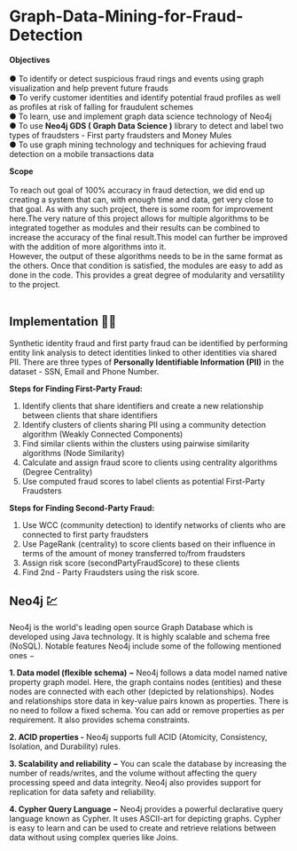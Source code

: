 # Graph-Data-Mining-for-Fraud-Detection
__Objectives__  <br> <br> 
● To identify or detect suspicious fraud rings and events using graph visualization and help prevent future frauds <br>
● To verify customer identities and identify potential fraud profiles as well as profiles at risk of falling for fraudulent schemes <br>
● To learn, use and implement graph data science technology of Neo4j <br>
● To use __Neo4j GDS ( Graph Data Science )__ library to detect and label two types of fraudsters - First party fraudsters and Money Mules <br>
● To use graph mining technology and techniques for achieving fraud detection on a mobile transactions data <br> 

__Scope__ <br> <br>
To reach out goal of 100% accuracy in fraud detection, we did end up creating a system that can, with enough time and data, get very close to that goal. As with any such project, there is some room for improvement here.The very nature of this project allows for multiple algorithms to be integrated together as modules and their results can be combined to increase the accuracy of the final result.This model can further be improved with the addition of more algorithms into it. <br>
However, the output of these algorithms needs to be in the same format as the others. Once that condition is satisfied, the modules are easy to add as done in the code. This provides a great degree of modularity and versatility to the project. <br><br>


## Implementation 👨‍🎓
Synthetic identity fraud and first party fraud can be identified by performing entity link analysis
to detect identities linked to other identities via shared PII. There are three types of __Personally
Identifiable Information (PII)__ in the dataset - SSN, Email and Phone Number.<br> 

__Steps for Finding First-Party Fraud:__
1. Identify clients that share identifiers and create a new relationship between clients that share identifiers
2. Identify clusters of clients sharing PII using a community detection algorithm (Weakly Connected Components)
3. Find similar clients within the clusters using pairwise similarity algorithms (Node Similarity)
4. Calculate and assign fraud score to clients using centrality algorithms (Degree Centrality)
5. Use computed fraud scores to label clients as potential First-Party Fraudsters

__Steps for Finding Second-Party Fraud:__
1. Use WCC (community detection) to identify networks of clients who are connected to first party fraudsters
2. Use PageRank (centrality) to score clients based on their influence in terms of the amount of money transferred to/from fraudsters
3. Assign risk score (secondPartyFraudScore) to these clients
4. Find 2nd - Party Fraudsters using the risk score.

## Neo4j 💹
Neo4j is the world's leading open source Graph Database which is developed using Java technology. It is highly scalable and schema free (NoSQL). Notable features  Neo4j include some of the following mentioned ones −

__1. Data model (flexible schema) −__ Neo4j follows a data model named native property graph model. Here, the graph contains nodes (entities) and these nodes are connected with each other (depicted by relationships). Nodes and relationships store data in key-value pairs known as properties. There is no need to follow a fixed schema. You can add or remove properties as per requirement. It also provides schema constraints.

__2. ACID properties -__ Neo4j supports full ACID (Atomicity, Consistency, Isolation, and Durability) rules.

__3. Scalability and reliability −__ You can scale the database by increasing the number of reads/writes, and the volume without affecting the query processing speed and data integrity. Neo4j also provides support for replication for data safety and reliability.

__4. Cypher Query Language −__ Neo4j provides a powerful declarative query language known as Cypher. It uses ASCII-art for depicting graphs. Cypher is easy to learn and can be used to create and retrieve relations between data without using complex queries like Joins.
